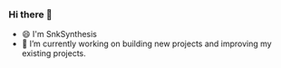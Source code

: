 ### Hi there 👋

* 😄 I'm SnkSynthesis
* 🔭 I’m currently working on building new projects and improving my existing projects.

<!-- ![SnkSynthesis's GitHub stats](https://github-readme-stats.vercel.app/api?username=SnkSynthesis&count_private=true&show_icons=true)

![Top Langs](https://github-readme-stats.vercel.app/api/top-langs/?username=SnkSynthesis&langs_count=10&count_private=true)

-->



<!--
**SnkSynthesis/SnkSynthesis** is a ✨ _special_ ✨ repository because its `README.md` (this file) appears on your GitHub profile.

Here are some ideas to get you started:

- 🔭 I’m currently working on ...
- 🌱 I’m currently learning ...
- 👯 I’m looking to collaborate on ...
- 🤔 I’m looking for help with ...
- 💬 Ask me about ...
- 📫 How to reach me: ...
- 😄 Pronouns: ...
- ⚡ Fun fact: ...
-->
